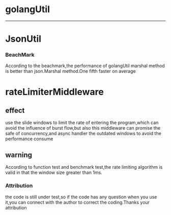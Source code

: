 # golangUtil

--------------


# JsonUtil

### BeachMark

According to the beachmark,the  performance of golangUtil marshal method is better than json.Marshal method.One fifth faster on average
 


# rateLimiterMiddleware


## effect

use the slide windows to limit the  rate of entering the program,which can avoid the influence of burst flow,but also this middleware can promise the  safe of concurrency,and async handler the outdated windows to avoid the performance consume


## warning

According to function test and benchmark test,the rate limiting algorithm is valid in that the window size  greater than 1ms.




### Attribution


the code is still under test,so if the code has any question when you use it,you can connect with the author to correct the coding.Thanks your attribution